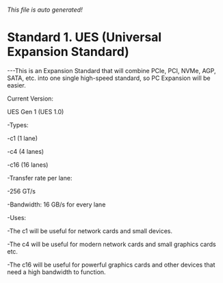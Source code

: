 ###### This file is auto generated!

# Standard 1. UES (Universal Expansion Standard)



---This is an Expansion Standard that will combine PCIe, PCI, NVMe, AGP, SATA, etc. into one single high-speed standard, so PC Expansion will be easier.



Current Version:



UES Gen 1 (UES 1.0)



-Types:

-c1 (1 lane)

-c4 (4 lanes) 

-c16 (16 lanes)



-Transfer rate per lane:

-256 GT/s

 

-Bandwidth: 16 GB/s for every lane



-Uses:

-The c1 will be useful for network cards and small devices. 

-The c4 will be useful for modern network cards and small graphics cards etc.

-The c16 will be useful for powerful graphics cards and other devices that need a high bandwidth to function.